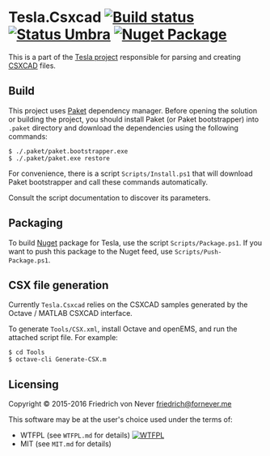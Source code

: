 Tesla.Csxcad [![Build status][appveyor-build-status]][appveyor-build] [![Status Umbra][status-umbra]][andivionian-status-classifier] [![Nuget Package][nuget-badge]][nuget-tesla-csxcad]
============

This is a part of the [Tesla project][tesla] responsible for parsing and
creating [CSXCAD][csxcad] files.

Build
-----

This project uses [Paket][paket] dependency manager. Before opening the solution
or building the project, you should install Paket (or Paket bootstrapper) into
`.paket` directory and download the dependencies using the following commands:

    $ ./.paket/paket.bootstrapper.exe
    $ ./.paket/paket.exe restore

For convenience, there is a script `Scripts/Install.ps1` that will download
Paket bootstrapper and call these commands automatically.

Consult the script documentation to discover its parameters.

Packaging
---------

To build [Nuget][nuget] package for Tesla, use the script `Scripts/Package.ps1`.
If you want to push this package to the Nuget feed, use
`Scripts/Push-Package.ps1`.

CSX file generation
-------------------

Currently `Tesla.Csxcad` relies on the CSXCAD samples generated by the Octave /
MATLAB CSXCAD interface.

﻿To generate `Tools/CSX.xml`, install Octave and openEMS, and run the attached
script file. For example:

    $ cd Tools
    $ octave-cli Generate-CSX.m

Licensing
---------

Copyright © 2015-2016 Friedrich von Never <friedrich@fornever.me>

This software may be at the user's choice used under the terms of:
- WTFPL (see `WTFPL.md` for details) [![WTFPL][wtfpl-badge]][wtfpl]
- MIT (see `MIT.md` for details)

[andivionian-status-classifier]: https://github.com/ForNeVeR/andivionian-status-classifier
[appveyor-build]: https://ci.appveyor.com/project/ForNeVeR/tesla-csxcad/branch/develop
[csxcad]: https://github.com/thliebig/CSXCAD
[nuget]: https://www.nuget.org/
[nuget-tesla-csxcad]: https://www.nuget.org/packages/Tesla.Csxcad/
[paket]: https://fsprojects.github.io/Paket/index.html
[tesla]: https://github.com/ForNeVeR/Tesla
[wtfpl]: http://www.wtfpl.net/

[appveyor-build-status]: https://ci.appveyor.com/api/projects/status/hg2hjvmhwmiwf7q9/branch/develop?svg=true
[nuget-badge]: https://img.shields.io/nuget/vpre/Tesla.Csxcad.svg
[status-umbra]: https://img.shields.io/badge/status-umbra-red.svg
[wtfpl-badge]: http://www.wtfpl.net/wp-content/uploads/2012/12/wtfpl-badge-2.png
